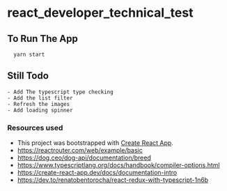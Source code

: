 # react_developer_technical_test

## To Run The App
```
  yarn start
```

## Still Todo
```
- Add The typescript type checking
- Add the list filter
- Refresh the images
- Add loading spinner
```


### Resources used

- This project was bootstrapped with [Create React App](https://github.com/facebook/create-react-app).
- https://reactrouter.com/web/example/basic
- https://dog.ceo/dog-api/documentation/breed
- https://www.typescriptlang.org/docs/handbook/compiler-options.html
- https://create-react-app.dev/docs/documentation-intro
- https://dev.to/renatobentorocha/react-redux-with-typescript-1n6b

